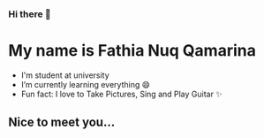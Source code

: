 ### Hi there 👋 
# My name is Fathia Nuq Qamarina
- I'm student at university
- I’m currently learning everything 😄
- Fun fact: I love to Take Pictures, Sing and Play Guitar ✨

## Nice to meet you...
<!--
**FathiaNuqQamarina/FathiaNuqQamarina** is a ✨ _special_ ✨ repository because its `README.md` (this file) appears on your GitHub profile.

Here are some ideas to get you started:

- 🌱 I’m currently learning everything 😄
- 👯 I’m looking to collaborate on ...
- 🤔 I’m looking for help with ...
- 💬 Ask me about ...
- 📫 How to reach me: ...
- 😄 Pronouns: ...
- ⚡ Fun fact: ...
-->
